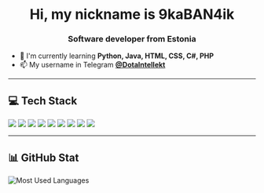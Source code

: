 <h1 align="center">Hi, my nickname is 9kaBAN4ik</h1>
<h3 align="center">Software developer from Estonia</h3>

- 🌱 I'm currently learning **Python, Java, HTML, CSS, C#, PHP**  
- 📫 My username in Telegram **[@DotaIntellekt](https://t.me/DOTAINTELLEKT)**  

---

## 💻 Tech Stack
<p>
  <img src="https://img.shields.io/badge/CSS3-blue?style=for-the-badge&logo=css3" />
  <img src="https://img.shields.io/badge/HTML5-orange?style=for-the-badge&logo=html5" />
  <img src="https://img.shields.io/badge/Java-yellow?style=for-the-badge&logo=java" />
  <img src="https://img.shields.io/badge/Javascript-yellow?style=for-the-badge&logo=javascript" />
  <img src="https://img.shields.io/badge/Python-blue?style=for-the-badge&logo=python" />
  <img src="https://img.shields.io/badge/Jira-blue?style=for-the-badge&logo=jira" />
  <img src="https://img.shields.io/badge/Figma-orange?style=for-the-badge&logo=figma" />
  <img src="https://img.shields.io/badge/C%23-239120?style=for-the-badge&logo=c-sharp&logoColor=white" />
  <img src="https://img.shields.io/badge/PHP-777BB4?style=for-the-badge&logo=php&logoColor=white" />
</p>

---

## 📊 GitHub Stat  
![Most Used Languages](https://github-readme-stats.vercel.app/api/top-langs/?username=9kaBAN4ik&layout=compact&theme=dark)
